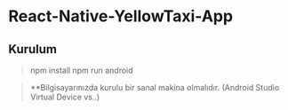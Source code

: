 # React-Native-YellowTaxi-App

## Kurulum
  >npm install
  >npm run android
  
  >**Bilgisayarınızda kurulu bir sanal makina olmalıdır. (Android Studio Virtual Device vs..)
  
